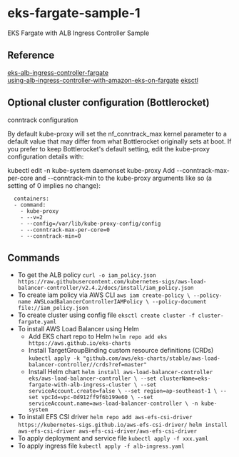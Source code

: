 # eks-fargate-sample-1

EKS Fargate with ALB Ingress Controller Sample

## Reference  

[eks-alb-ingress-controller-fargate](https://aws.amazon.com/premiumsupport/knowledge-center/eks-alb-ingress-controller-fargate/)  
[using-alb-ingress-controller-with-amazon-eks-on-fargate](https://aws.amazon.com/blogs/containers/using-alb-ingress-controller-with-amazon-eks-on-fargate/)
[eksctl](https://github.com/weaveworks/eksctl)

## Optional cluster configuration (Bottlerocket)

conntrack configuration

By default kube-proxy will set the nf_conntrack_max kernel parameter to a default value that may differ from what Bottlerocket originally sets at boot. If you prefer to keep Bottlerocket's default setting, edit the kube-proxy configuration details with:

kubectl edit -n kube-system daemonset kube-proxy
Add --conntrack-max-per-core and --conntrack-min to the kube-proxy arguments like so (a setting of 0 implies no change):

      containers:
      - command:
        - kube-proxy
        - --v=2
        - --config=/var/lib/kube-proxy-config/config
        - --conntrack-max-per-core=0
        - --conntrack-min=0

## Commands

- To get the ALB policy
    `curl -o iam_policy.json https://raw.githubusercontent.com/kubernetes-sigs/aws-load-balancer-controller/v2.4.2/docs/install/iam_policy.json`
- To create iam policy via AWS CLI
    `aws iam create-policy \
    --policy-name AWSLoadBalancerControllerIAMPolicy \
    --policy-document file://iam_policy.json`
- To create cluster using config file
    `eksctl create cluster -f cluster-fargate.yaml`
- To install AWS Load Balancer using Helm
  - Add EKS chart repo to Helm
        `helm repo add eks https://aws.github.io/eks-charts`
  - Install TargetGroupBinding custom resource definitions (CRDs)
        `kubectl apply -k "github.com/aws/eks-charts/stable/aws-load-balancer-controller//crds?ref=master"`
  - Install Helm chart
        `helm install aws-load-balancer-controller eks/aws-load-balancer-controller \
        --set clusterName=eks-fargate-with-alb-ingress-cluster \
        --set serviceAccount.create=false \
        --set region=ap-southeast-1 \
        --set vpcId=vpc-0d912ff9f6b199e60 \
        --set serviceAccount.name=aws-load-balancer-controller \
        -n kube-system`
- To install EFS CSI driver
    `helm repo add aws-efs-csi-driver  https://kubernetes-sigs.github.io/aws-efs-csi-driver/`
    `helm install aws-efs-csi-driver aws-efs-csi-driver/aws-efs-csi-driver`
- To apply deployment and service file
    `kubectl apply -f xxx.yaml`
- To apply ingress file
    `kubectl apply -f alb-ingress.yaml`
